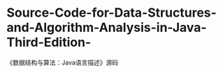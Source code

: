 # Source-Code-for-Data-Structures-and-Algorithm-Analysis-in-Java-Third-Edition-
《数据结构与算法：Java语言描述》源码
